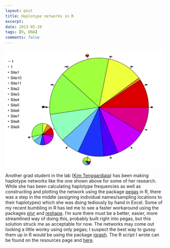 ```yaml
---
layout: post
title: Haplotype networks in R
excerpt: 
date: 2013-05-20
tags: [R, DNA]
comments: false
---
```


![haplotype network](/assets/images/haplotype_network.png)

Another grad student in the lab ([Kim Tenggardjaja](https://sites.google.com/site/kimtenggardjajasresearch/)) has been making haplotype networks like the one shown above for some of her research. While she has been calculating haplotype frequencies as well as constructing and plotting the network using the package [pegas](https://cran.r-project.org/web/packages/pegas/index.html) in R, there was a step in the middle (assigning individual names/sampling locations to their haplotypes) which she was doing tediously by hand in Excel. Some of my recent bumbling in R has led me to see a faster workaround using the packages [plyr](http://plyr.had.co.nz/) and [reshape](https://cran.r-project.org/web/packages/reshape/index.html). I’m sure there must be a better, easier, more streamlined way of doing this, probably built right into pegas, but this solution struck me as acceptable for now. The networks may come out looking a little wonky using only pegas; I suspect the best way to gussy them up in R would be using the package [igraph](https://cran.r-project.org/web/packages/igraph/index.html). The R script I wrote can be found on the resources page and [here]().